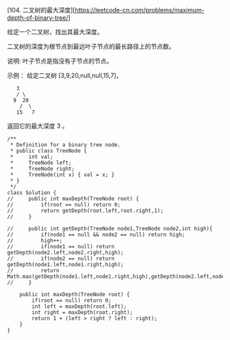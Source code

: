[104. 二叉树的最大深度][https://leetcode-cn.com/problems/maximum-depth-of-binary-tree/]

给定一个二叉树，找出其最大深度。

二叉树的深度为根节点到最远叶子节点的最长路径上的节点数。

说明: 叶子节点是指没有子节点的节点。

示例：
给定二叉树 [3,9,20,null,null,15,7]，
```
   3
   / \
  9  20
    /  \
   15   7
```
返回它的最大深度 3 。

```
/**
 * Definition for a binary tree node.
 * public class TreeNode {
 *     int val;
 *     TreeNode left;
 *     TreeNode right;
 *     TreeNode(int x) { val = x; }
 * }
 */
class Solution {
//     public int maxDepth(TreeNode root) {
//         if(root == null) return 0;
//         return getDepth(root.left,root.right,1);
//     }
    
//     public int getDepth(TreeNode node1,TreeNode node2,int high){
//         if(node1 == null && node2 == null) return high;
//         high++;
//         if(node1 == null) return getDepth(node2.left,node2.right,high);
//         if(node2 == null) return getDepth(node1.left,node1.right,high);
//         return Math.max(getDepth(node1.left,node1.right,high),getDepth(node2.left,node2.right,high));
//     }
    
    public int maxDepth(TreeNode root) {
        if(root == null) return 0;
        int left = maxDepth(root.left);
        int right = maxDepth(root.right);
        return 1 + (left > right ? left : right);
    }
}
```
